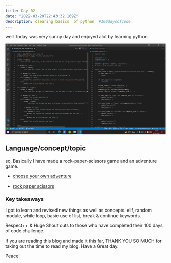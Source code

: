 ```yaml
---
title: Day 02
date: "2022-03-20T22:43:32.169Z"
description: clearing basics  of python  #100daysofcode
---
```


well Today was very sunny day and enjoyed alot by learning python.

![coding](./codesample.png)

## Language/concept/topic

so, Basically I have made a rock-paper-scissors game and an adventure game.

- [choose your own adventure](https://github.com/jay-2000/lip.py/blob/main/choose_your_own_adventure.py)

- [rock paper scissors](https://github.com/jay-2000/lip.py/blob/main/rock_paper_scissors.py)

### Key takeaways

I got to learn and revised new things as well as concepts. elif, random module, while loop, basic use of list, break & continue keywords.

Respect++ & Huge Shout outs to those who have completed their 100 days of code challenge.

If you are reading this blog and made it this far, THANK YOU SO MUCH for taking out the time to read my blog. Have a Great day.

Peace!